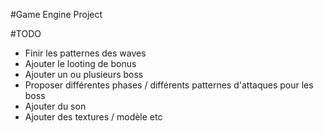 #Game Engine Project

#TODO
+ Finir les patternes des waves
+ Ajouter le looting de bonus
+ Ajouter un ou plusieurs boss
+ Proposer différentes phases / différents patternes d'attaques pour les boss
+ Ajouter du son
+ Ajouter des textures / modèle etc